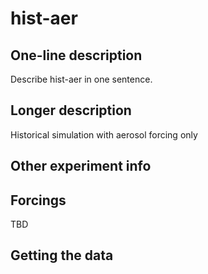 <!--- This file contains a number of sections -->
<!--- They are bounded by comments like this -->
<!--- Do not edit these sections by hand -->
<!--- Start title -->
# hist-aer
<!--- End title -->

## One-line description

<!--- Start one-line-description -->
Describe hist-aer in one sentence.
<!--- End one-line-description -->

## Longer description

<!--- Start longer-description -->
Historical simulation with aerosol forcing only
<!--- End longer-description -->

## Other experiment info

<!--- Start other-experiment-info -->
<!--- End other-experiment-info -->

## Forcings

<!--- Start forcings -->
TBD
<!--- End forcings -->

## Getting the data

<!--- TODO: auto-generate this -->
